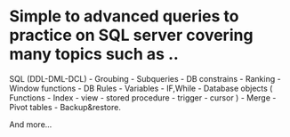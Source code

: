# Simple to advanced queries to practice on SQL server covering many topics such as ..

SQL (DDL-DML-DCL) - Groubing - Subqueries - DB constrains - Ranking - Window functions - DB Rules - Variables - IF,While - Database objects ( Functions - Index - view - stored procedure - trigger - cursor ) - Merge - Pivot tables - Backup&restore.

And more...
